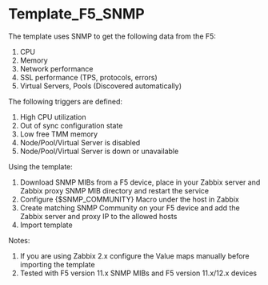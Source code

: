 # Template_F5_SNMP
The template uses SNMP to get the following data from the F5:
1. CPU
2. Memory
3. Network performance
4. SSL performance (TPS, protocols, errors)
5. Virtual Servers, Pools (Discovered automatically)
    
The following triggers are defined:
1. High CPU utilization
2. Out of sync configuration state
3. Low free TMM memory 
4. Node/Pool/Virtual Server is disabled
5. Node/Pool/Virtual Server is down or unavailable

Using the template:
1. Download SNMP MIBs from a F5 device, place in your Zabbix server and Zabbix proxy SNMP MIB directory and restart the service
2. Configure {$SNMP_COMMUNITY} Macro under the host in Zabbix
3. Create matching SNMP Community on your F5 device and add the Zabbix server and proxy IP to the allowed hosts
4. Import template

Notes: 
1. If you are using Zabbix 2.x configure the Value maps manually before importing the template
2. Tested with F5 version 11.x SNMP MIBs and F5 version 11.x/12.x devices
